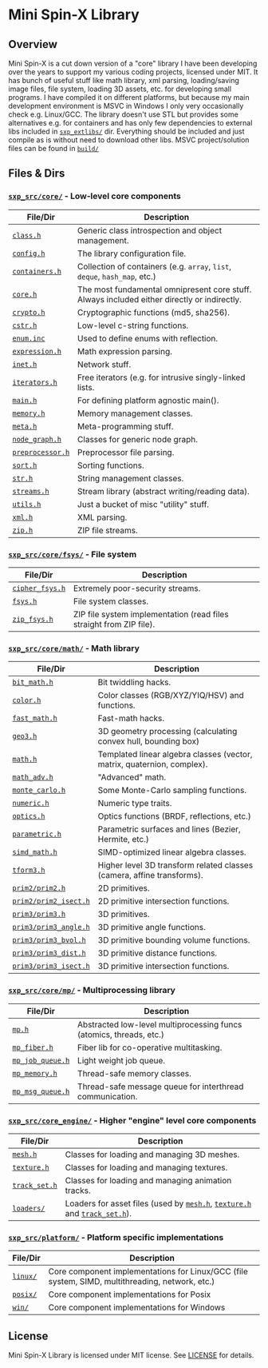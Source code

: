 # Mini Spin-X Library

## Overview
Mini Spin-X is a cut down version of a "core" library I have been developing over the years to support my various coding projects, licensed under MIT. It has bunch of useful stuff like math library, xml parsing, loading/saving image files, file system, loading 3D assets, etc. for developing small programs. I have compiled it on different platforms, but because my main development environment is MSVC in Windows I only very occasionally check e.g. Linux/GCC. The library doesn't use STL but provides some alternatives e.g. for containers and has only few dependencies to external libs included in [`sxp_extlibs/`](sxp_extlibs/) dir. Everything should be included and just compile as is without need to download other libs. MSVC project/solution files can be found in [`build/`](builds/)

## Files & Dirs
### [`sxp_src/core/`](sxp_src/core) - Low-level core components
|File/Dir|Description|
|---|---|
|[`class.h`](sxp_src/core/class.h)|Generic class introspection and object management.|
|[`config.h`](sxp_src/core/config.h)|The library configuration file.|
|[`containers.h`](sxp_src/core/containers.h)|Collection of containers (e.g. `array`, `list`, `deque`, `hash_map`, etc.)|
|[`core.h`](sxp_src/core/core.h)|The most fundamental omnipresent core stuff. Always included either directly or indirectly.|
|[`crypto.h`](sxp_src/core/crypto.h)|Cryptographic functions (md5, sha256).|
|[`cstr.h`](sxp_src/core/cstr.h)|Low-level c-string functions.|
|[`enum.inc`](sxp_src/core/enum.inc)|Used to define enums with reflection.|
|[`expression.h`](sxp_src/core/expression.h)|Math expression parsing.|
|[`inet.h`](sxp_src/core/inet.h)|Network stuff.|
|[`iterators.h`](sxp_src/core/iterators.h)|Free iterators (e.g. for intrusive singly-linked lists.|
|[`main.h`](sxp_src/core/main.h)|For defining platform agnostic main().|
|[`memory.h`](sxp_src/core/memory.h)|Memory management classes.|
|[`meta.h`](sxp_src/core/meta.h)|Meta-programming stuff.|
|[`node_graph.h`](sxp_src/core/node_graph.h)|Classes for generic node graph.|
|[`preprocessor.h`](sxp_src/core/preprocessor.h)|Preprocessor file parsing.|
|[`sort.h`](sxp_src/core/sort.h)|Sorting functions.|
|[`str.h`](sxp_src/core/str.h)|String management classes.|
|[`streams.h`](sxp_src/core/streams.h)|Stream library (abstract writing/reading data).|
|[`utils.h`](sxp_src/core/utils.h)|Just a bucket of misc "utility" stuff.|
|[`xml.h`](sxp_src/core/xml.h)|XML parsing.|
|[`zip.h`](sxp_src/core/zip.h)|ZIP file streams.|

### [`sxp_src/core/fsys/`](sxp_src/core/fsys) - File system
|File/Dir|Description|
|---|---|
|[`cipher_fsys.h`](sxp_src/core/fsys/cipher_fsys.h)|Extremely poor-security streams.|
|[`fsys.h`](sxp_src/core/fsys/fsys.h)|File system classes.|
|[`zip_fsys.h`](sxp_src/core/fsys/zip_fsys.h)|ZIP file system implementation (read files straight from ZIP file).|

### [`sxp_src/core/math/`](sxp_src/core/math) - Math library
|File/Dir|Description|
|---|---|
|[`bit_math.h`](sxp_src/core/math/bit_math.h)|Bit twiddling hacks.|
|[`color.h`](sxp_src/core/math/color.h)|Color classes (RGB/XYZ/YIQ/HSV) and functions.|
|[`fast_math.h`](sxp_src/core/math/fast_math.h)|Fast-math hacks.|
|[`geo3.h`](sxp_src/core/math/geo3.h)|3D geometry processing (calculating convex hull, bounding box)|
|[`math.h`](sxp_src/core/math/math.h)|Templated linear algebra classes (vector, matrix, quaternion, complex).|
|[`math_adv.h`](sxp_src/core/math/math_adv.h)|"Advanced" math.|
|[`monte_carlo.h`](sxp_src/core/math/monte_carlo.h)|Some Monte-Carlo sampling functions.|
|[`numeric.h`](sxp_src/core/math/numeric.h)|Numeric type traits.|
|[`optics.h`](sxp_src/core/math/optics.h)|Optics functions (BRDF, reflections, etc.)|
|[`parametric.h`](sxp_src/core/math/parametric.h)|Parametric surfaces and lines (Bezier, Hermite, etc.)|
|[`simd_math.h`](sxp_src/core/math/simd_math.h)|SIMD-optimized linear algebra classes.|
|[`tform3.h`](sxp_src/core/math/tform3.h)|Higher level 3D transform related classes (camera, affine transforms).|
|[`prim2/prim2.h`](sxp_src/core/math/prim2/prim2.h)|2D primitives.|
|[`prim2/prim2_isect.h`](sxp_src/core/math/prim2/prim2_isect.h)|2D primitive intersection functions.|
|[`prim3/prim3.h`](sxp_src/core/math/prim3/prim3.h)|3D primitives.|
|[`prim3/prim3_angle.h`](sxp_src/core/math/prim3/prim3_angle.h)|3D primitive angle functions.|
|[`prim3/prim3_bvol.h`](sxp_src/core/math/prim3/prim3_bvol.h)|3D primitive bounding volume functions.|
|[`prim3/prim3_dist.h`](sxp_src/core/math/prim3/prim3_dist.h)|3D primitive distance functions.|
|[`prim3/prim3_isect.h`](sxp_src/core/math/prim3/prim3_isect.h)|3D primitive intersection functions.|

### [`sxp_src/core/mp/`](sxp_src/core/mp) - Multiprocessing library
|File/Dir|Description|
|---|---|
|[`mp.h`](sxp_src/core/mp/mp.h)|Abstracted low-level multiprocessing funcs (atomics, threads, etc.)|
|[`mp_fiber.h`](sxp_src/core/mp/mp_fiber.h)|Fiber lib for co-operative multitasking.|
|[`mp_job_queue.h`](sxp_src/core/mp/mp_job_queue.h)|Light weight job queue.|
|[`mp_memory.h`](sxp_src/core/mp/mp_memory.h)|Thread-safe memory classes.|
|[`mp_msg_queue.h`](sxp_src/core/mp/mp_msg_queue.h)|Thread-safe message queue for interthread communication.|

### [`sxp_src/core_engine/`](sxp_src/core_engine) - Higher "engine" level core components
|File/Dir|Description|
|---|---|
|[`mesh.h`](sxp_src/core_engine/mesh.h)|Classes for loading and managing 3D meshes.|
|[`texture.h`](sxp_src/core_engine/texture.h)|Classes for loading and managing textures.|
|[`track_set.h`](sxp_src/core_engine/track_set.h)|Classes for loading and managing animation tracks.|
|[`loaders/`](sxp_src/core_engine/loaders/)|Loaders for asset files (used by [`mesh.h`](sxp_src/core_engine/mesh.h), [`texture.h`](sxp_src/core_engine/texture.h) and [`track_set.h`](sxp_src/core_engine/track_set.h)).|

### [`sxp_src/platform/`](sxp_src/platform) - Platform specific implementations
|File/Dir|Description|
|---|---|
|[`linux/`](sxp_src/platform/linux)|Core component implementations for Linux/GCC (file system, SIMD, multithreading, network, etc.)|
|[`posix/`](sxp_src/platform/posix)|Core component implementations for Posix|
|[`win/`](sxp_src/platform/win)|Core component implementations for Windows|

## License
Mini Spin-X Library is licensed under MIT license. See [LICENSE](LICENSE) for details.
